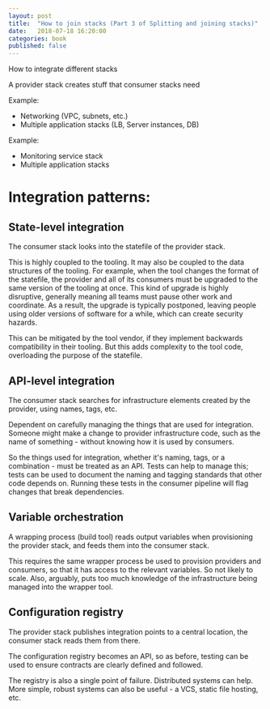 ```yaml
---
layout: post
title:  "How to join stacks (Part 3 of Splitting and joining stacks)"
date:   2018-07-18 16:20:00
categories: book
published: false
---
```


How to integrate different stacks

A provider stack creates stuff that consumer stacks need

Example:
- Networking (VPC, subnets, etc.)
- Multiple application stacks (LB, Server instances, DB)

Example:
- Monitoring service stack
- Multiple application stacks


# Integration patterns:

## State-level integration

The consumer stack looks into the statefile of the provider stack.

This is highly coupled to the tooling. It may also be coupled to the data structures of the tooling. For example, when the tool changes the format of the statefile, the provider and all of its consumers must be upgraded to the same version of the tooling at once. This kind of upgrade is highly disruptive, generally meaning all teams must pause other work and coordinate. As a result, the upgrade is typically postponed, leaving people using older versions of software for a while, which can create security hazards.

This can be mitigated by the tool vendor, if they implement backwards compatibility in their tooling. But this adds complexity to the tool code, overloading the purpose of the statefile.


## API-level integration

The consumer stack searches for infrastructure elements created by the provider, using names, tags, etc.

Dependent on carefully managing the things that are used for integration. Someone might make a change to provider infrastructure code, such as the name of something - without knowing how it is used by consumers.

So the things used for integration, whether it's naming, tags, or a combination - must be treated as an API. Tests can help to manage this; tests can be used to document the naming and tagging standards that other code depends on. Running these tests in the consumer pipeline will flag changes that break dependencies.


## Variable orchestration

A wrapping process (build tool) reads output variables when provisioning the provider stack, and feeds them into the consumer stack.

This requires the same wrapper process be used to provision providers and consumers, so that it has access to the relevant variables. So not likely to scale. Also, arguably, puts too much knowledge of the infrastructure being managed into the wrapper tool.


## Configuration registry

The provider stack publishes integration points to a central location, the consumer stack reads them from there.

The configuration registry becomes an API, so as before, testing can be used to ensure contracts are clearly defined and followed.

The registry is also a single point of failure. Distributed systems can help. More simple, robust systems can also be useful - a VCS, static file hosting, etc.
